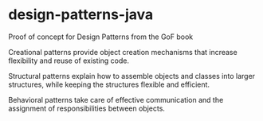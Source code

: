 # design-patterns-java
Proof of concept for Design Patterns from the GoF book

Creational patterns provide object creation mechanisms that increase flexibility and reuse of existing code.

Structural patterns explain how to assemble objects and classes into larger structures, while keeping the structures flexible and efficient.

Behavioral patterns take care of effective communication and the assignment of responsibilities between objects.